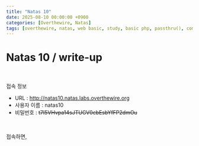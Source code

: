 ```yaml
---
title: "Natas 10"
date: 2025-08-10 00:00:00 +0900
categories: [Overthewire, Natas]
tags: [overthewire, natas, web basic, study, basic php, passthru(), command injection, shell command]
---
```


# Natas 10 / write-up

<br>

접속 정보 
- URL : http://natas10.natas.labs.overthewire.org
- 사용자 이름 : natas10
- 비밀번호 : ~~t7I5VHvpa14sJTUGV0cbEsbYfFP2dmOu~~

<br>

접속하면,
